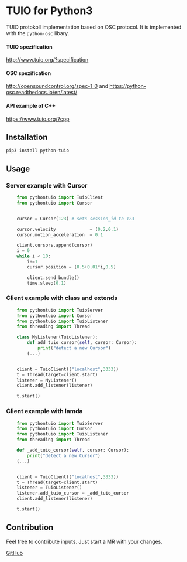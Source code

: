 # TUIO for Python3 

TUIO protokoll implementation  based on OSC protocol. It is implemented with the `python-osc` libary. 

#### TUIO spezification
http://www.tuio.org/?specification

#### OSC spezification
http://opensoundcontrol.org/spec-1_0 
and 
https://python-osc.readthedocs.io/en/latest/


#### API example of C++ 
https://www.tuio.org/?cpp
## Installation

    pip3 install python-tuio

## Usage
### Server example with Cursor
``` python
    from pythontuio import TuioClient
    from pythontuio import Cursor


    cursor = Cursor(123) # sets session_id to 123

    cursor.velocity             = (0.2,0.1)
    cursor.motion_acceleration  = 0.1 

    client.cursors.append(cursor)
    i = 0
    while i < 10:
        i+=1
        cursor.position = (0.5+0.01*i,0.5)

        client.send_bundle()
        time.sleep(0.1)

```
### Client example with class and extends
```python
    from pythontuio import TuioServer
    from pythontuio import Cursor
    from pythontuio import TuioListener
    from threading import Thread

    class MyListener(TuioListener):
        def add_tuio_cursor(self, cursor: Cursor):
            print("detect a new Cursor")
        (...)


    client = TuioClient(("localhost",3333))
    t = Thread(target=client.start)
    listener = MyListener()
    client.add_listener(listener)

    t.start()
```
### Client example with lamda
``` python
    from pythontuio import TuioServer
    from pythontuio import Cursor
    from pythontuio import TuioListener
    from threading import Thread

    def _add_tuio_cursor(self, cursor: Cursor):
        print("detect a new Cursor")
    (...)


    client = TuioClient(("localhost",3333))
    t = Thread(target=client.start)
    listener = TuioListener()
    listener.add_tuio_cursor = _add_tuio_cursor
    client.add_listener(listener)

    t.start()
```
## Contribution
Feel free to contribute inputs. Just start a MR with your changes.

[GitHub]( https://github.com/tweigel-dev/python-tuio)

